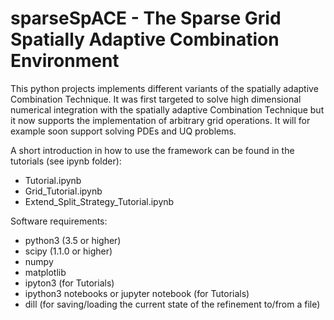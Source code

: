 # sparseSpACE - The Sparse Grid Spatially Adaptive Combination Environment

This python projects implements different variants of the spatially adaptive Combination Technique. 
It was first targeted to solve high dimensional numerical integration with the spatially adaptive Combination Technique but it now supports the implementation of arbitrary grid operations.
It will for example soon support solving PDEs and UQ problems.

A short introduction in how to use the framework can be found in the tutorials (see ipynb folder):
- Tutorial.ipynb
- Grid_Tutorial.ipynb
- Extend_Split_Strategy_Tutorial.ipynb

Software requirements:
- python3 (3.5 or higher)
- scipy (1.1.0 or higher)
- numpy
- matplotlib
- ipyton3 (for Tutorials)
- ipython3 notebooks or jupyter notebook (for Tutorials)
- dill (for saving/loading the current state of the refinement to/from a file)

